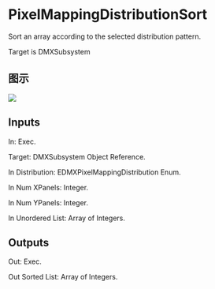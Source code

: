 # PixelMappingDistributionSort

Sort an array according to the selected distribution pattern.

Target is DMXSubsystem

## 图示

![]($-20221218-18445062.png)

## Inputs

In: Exec.

Target: DMXSubsystem Object Reference.

In Distribution: EDMXPixelMappingDistribution Enum.

In Num XPanels: Integer.

In Num YPanels: Integer.

In Unordered List: Array of Integers.  

## Outputs

Out: Exec.

Out Sorted List: Array of Integers.

